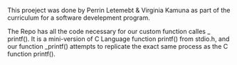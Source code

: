 This proeject was done by Perrin Letemebt & Virginia Kamuna as part of the curriculum for a software develepment program.

The Repo has all the code necessary for our custom function calles _ printf(). It is a mini-version of C Language function printf() from stdio.h, and our function _printf() attempts to replicate the exact same process as the C function printf().

